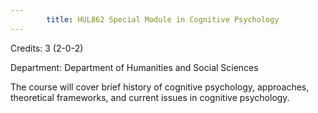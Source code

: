 ```yaml
---
        title: HUL862 Special Module in Cognitive Psychology
---
```

Credits: 3 (2-0-2)

Department: Department of Humanities and Social Sciences

The course will cover brief history of cognitive psychology, approaches, theoretical frameworks, and current issues in cognitive psychology.